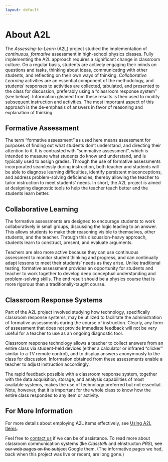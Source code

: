 ```yaml
---
layout: default
---
```


# About A2L

The _Assessing-to-Learn_ (A2L) project studied the implementation of _continuous_, _formative_ assessment in high-school physics classes. Fully implementing the A2L approach requires a significant change in classroom culture. On a regular basis, students are actively engaging their minds on questions and tasks, thinking about ideas, communicating with other students, and reflecting on their own ways of thinking. _Collaborative Learning_ activities are an essential component of the methodology, and students’ responses to activities are collected, tabulated, and presented to the class for discussion, preferably using a “classroom response system” (see below). Information gleaned from these results is then used to modify subsequent instruction and activities. The most important aspect of this approach is the de-emphasis of answers in favor of reasoning and explanation of thinking.

## Formative Assessment

The term “formative assessment” as used here means assessment for purposes of finding out what students don’t understand, and directing their attention to it. It is contrasted with “summative assessment”, which is intended to measure what students do know and understand, and is typically used to assign grades. Through the use of formative assessments incorporated seamlessly during instruction, both teacher and students will be able to diagnose learning difficulties, identify persistent misconceptions, and address problem-solving deficiencies, thereby allowing the teacher to tailor instruction to meet students’ needs. In short, the A2L project is aimed at designing diagnostic tools to help the teacher teach better and the students learn better.

## Collaborative Learning

The formative assessments are designed to encourage students to work collaboratively in small groups, discussing the logic leading to an answer. This allows students to make their reasoning visible to themselves, other students, and the teacher. Through this discussion-heavy approach, students learn to construct, present, and evaluate arguments.

Teachers are also more active because they can use continuous assessment to monitor student thinking and progress, and can continually adapt lessons to meet their students’ needs as they arise. Unlike traditional testing, formative assessment provides an opportunity for students and teacher to work together to develop deep conceptual understanding and problem-solving skills. The end result should be a physics course that is more rigorous than a traditionally-taught course.

## Classroom Response Systems

Part of the A2L project involved studying how technology, specifically classroom response systems, may be utilized to facilitate the administration of formative assessments during the course of instruction. Clearly, any form of assessment that does not provide immediate feedback will not be very useful for a teacher to use as an ongoing diagnostic tool.

Classroom response technology allows a teacher to collect answers from an entire class via student-held devices (either a calculator or infrared “clicker” similar to a TV remote control), and to display answers anonymously to the class for discussion. Information obtained from these assessments enable a teacher to adjust instruction accordingly.

The rapid feedback possible with a classroom response system, together with the data acquisition, storage, and analysis capabilities of most available systems, makes the use of technology preferred but not essential. Note, however, that it is important for the whole class to know how the entire class responded to any item or activity.

## For More Information

For more details about employing A2L items effectively, see [Using A2L Items](using.md).

Feel free to [contact us](mailto:idbeatty@uncg.edu) if we can be of assistance. To read more about classroom communication systems (lke _Classtalk_ and eInstructon _PRS_), ~~see our web pages on the subject~~ Google them. (The informative pages we had, back when this project was live or recent, are long gone.)
